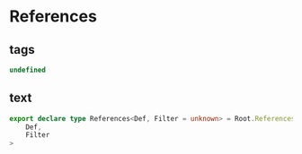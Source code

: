 # References

## tags

```ts
undefined
```

## text

```ts
export declare type References<Def, Filter = unknown> = Root.References<
    Def,
    Filter
>
```

